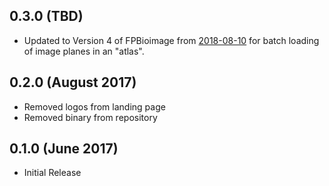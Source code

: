 0.3.0 (TBD)
-----------

- Updated to Version 4 of FPBioimage from [2018-08-10](https://github.com/fpBioImage/fpBioImage.github.io/commit/f0b4e312b85771f47bbe21e2bf6cb25b82b0f600) for batch loading of image planes in an "atlas".

0.2.0 (August 2017)
-------------------

- Removed logos from landing page
- Removed binary from repository

0.1.0 (June 2017)
-----------------

- Initial Release